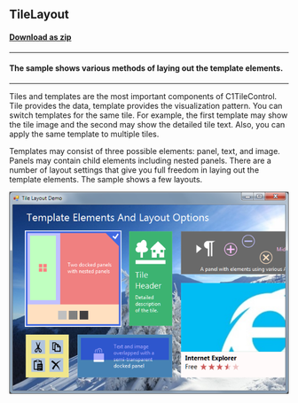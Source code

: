 ## TileLayout
#### [Download as zip](https://grapecity.github.io/DownGit/#/home?url=https://github.com/GrapeCity/ComponentOne-WinForms-Samples/tree/master/NetFramework\Tile\VB\TileLayout)
____
#### The sample shows various methods of laying out the template elements.
____
Tiles and templates are the most important components of C1TileControl.
Tile provides the data, template provides the visualization pattern.
You can switch templates for the same tile. For example, the first template may show the tile image and the second may show the detailed tile text.
Also, you can apply the same template to multiple tiles.

Templates may consist of three possible elements: panel, text, and image.
Panels may contain child elements including nested panels.
There are a number of layout settings that give you full freedom in laying out the template elements.
The sample shows a few layouts.

![screenshot](screenshot.PNG)
